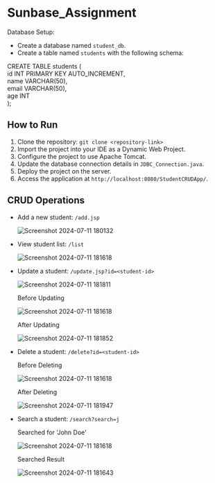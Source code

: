 # Sunbase_Assignment
Database Setup:
- Create a database named `student_db`.
- Create a table named `students` with the following schema:

CREATE TABLE students ( <br/>
  id INT PRIMARY KEY AUTO_INCREMENT,<br/>
name VARCHAR(50),<br/>
email VARCHAR(50),<br/>
age INT<br/>
);<br/>

## How to Run

1. Clone the repository: `git clone <repository-link>`
2. Import the project into your IDE as a Dynamic Web Project.
3. Configure the project to use Apache Tomcat.
4. Update the database connection details in `JDBC_Connection.java`.
5. Deploy the project on the server.
6. Access the application at `http://localhost:8080/StudentCRUDApp/`.

## CRUD Operations

- Add a new student: `/add.jsp`

  ![Screenshot 2024-07-11 180132](https://github.com/jabeerkhan444/Sunbase_Assignment/assets/78999289/61cf6cde-c1da-4a3c-8140-d3c713d12878)

- View student list: `/list`

  ![Screenshot 2024-07-11 181618](https://github.com/jabeerkhan444/Sunbase_Assignment/assets/78999289/14dc246c-3770-4bfa-bff2-9a2b09ffb494)
  
- Update a student: `/update.jsp?id=<student-id>`
  
  ![Screenshot 2024-07-11 181811](https://github.com/jabeerkhan444/Sunbase_Assignment/assets/78999289/fcb41d0f-ea3a-4a76-812a-68c33ce93a81)

  Before Updating
  
  ![Screenshot 2024-07-11 181618](https://github.com/jabeerkhan444/Sunbase_Assignment/assets/78999289/14dc246c-3770-4bfa-bff2-9a2b09ffb494)
  
  After Updating
  
  ![Screenshot 2024-07-11 181852](https://github.com/jabeerkhan444/Sunbase_Assignment/assets/78999289/22342021-1b1f-4a44-a2db-cb0692b0aa11)

- Delete a student: `/delete?id=<student-id>`
  
  Before Deleting

  ![Screenshot 2024-07-11 181618](https://github.com/jabeerkhan444/Sunbase_Assignment/assets/78999289/14dc246c-3770-4bfa-bff2-9a2b09ffb494)

  After Deleting

  ![Screenshot 2024-07-11 181947](https://github.com/jabeerkhan444/Sunbase_Assignment/assets/78999289/20b18b02-14e1-4d15-a879-91f6ed154f0d)

- Search a student: `/search?search=j`
  
  Searched for 'John Doe'
  
  ![Screenshot 2024-07-11 181618](https://github.com/jabeerkhan444/Sunbase_Assignment/assets/78999289/28812b33-d46e-43d6-b234-d73621bb2947)

  Searched Result

  ![Screenshot 2024-07-11 181643](https://github.com/jabeerkhan444/Sunbase_Assignment/assets/78999289/3e87d331-bbec-4865-b50e-7d39b70fc8c4)

